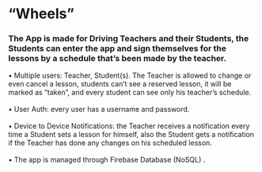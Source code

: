 <h1>“Wheels” </h1>
<h3>
 The App is made for Driving Teachers and their Students, the Students can enter the app and sign themselves for the lessons by a schedule that’s been made by the teacher.
 </h3>

•	 Multiple users: Teacher, Student(s). The Teacher is allowed to change or even cancel a lesson, students can’t see a reserved lesson, it will be marked as “taken”, and every student can see only his teacher’s schedule.
<br><br>
•	 User Auth: every user has a username and password.
<br><br>
•	 Device to Device Notifications: the Teacher receives a notification every time a Student sets a lesson for himself, also the Student gets a notification if the Teacher has done any changes on his scheduled lesson.
<br><br>
•	 The app is managed through Firebase Database (NoSQL) .
